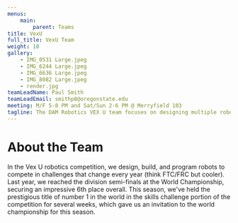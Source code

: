 ```yaml
---
menus: 
    main:
        parent: Teams
title: VexU
full_title: VexU Team
weight: 10
gallery:
    - IMG_0531 Large.jpeg
    - IMG_6244 Large.jpeg
    - IMG_6636 Large.jpeg
    - IMG_8082 Large.jpeg
    - render.jpg
teamLeadName: Paul Smith
teamLeadEmail: smithp8@oregonstate.edu
meeting: M/F 5-8 PM and Sat/Sun 2-6 PM @ Merryfield 103
tagline: The DAM Robotics VEX U team focuses on designing multiple robots and competing in the VEX Robotics competition at the university level.
---
```


# About the Team

In the Vex U robotics competition, we design, build, and program robots to compete in challenges that change every year (think FTC/FRC but cooler). Last year, we reached the division semi-finals at the World Championship, securing an impressive 6th place overall. This season, we've held the prestigious title of number 1 in the world in the skills challenge portion of the competition for several weeks, which gave us an invitation to the world championship for this season.

<!-- # Getting Involved

Lorem ipsum dolor sit amet, consectetur adipiscing elit, sed do eiusmod tempor incididunt ut labore et dolore magna aliqua. Ut enim ad minim veniam, quis nostrud exercitation ullamco laboris nisi ut aliquip ex ea commodo consequat. 

# Something Else

Lorem ipsum dolor sit amet, consectetur adipiscing elit, sed do eiusmod tempor incididunt ut labore et dolore magna aliqua. Ut enim ad minim veniam, quis nostrud exercitation ullamco laboris nisi ut aliquip ex ea commodo consequat. Duis aute irure dolor in reprehenderit in voluptate velit esse cillum dolore eu fugiat nulla pariatur.  -->